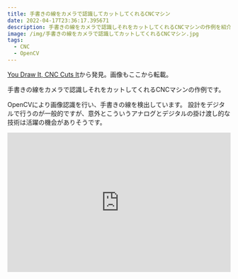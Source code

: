 ```yaml
---
title: 手書きの線をカメラで認識してカットしてくれるCNCマシン
date: 2022-04-17T23:36:17.395671
description: 手書きの線をカメラで認識しそれをカットしてくれるCNCマシンの作例を紹介します
image: /img/手書きの線をカメラで認識してカットしてくれるCNCマシン.jpg
tags:
  - CNC
  - OpenCV
---
```

[You Draw It, CNC Cuts It](https://hackaday.com/2022/03/24/you-draw-it-cnc-cuts-it/)から発見。画像もここから転載。

手書きの線をカメラで認識しそれをカットしてくれるCNCマシンの作例です。

OpenCVにより画像認識を行い、手書きの線を検出しています。
設計をデジタルで行うのが一般的ですが、意外とこういうアナログとデジタルの掛け渡し的な技術は活躍の機会がありそうです。


<iframe width="100%" height="315" src="https://www.youtube.com/embed/80e94eu4s0" title="YouTube video player" frameborder="0" allow="accelerometer; autoplay; clipboard-write; encrypted-media; gyroscope; picture-in-picture" allowfullscreen></iframe>

